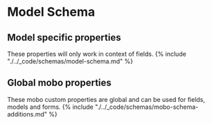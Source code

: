 # Model Schema
## Model specific properties
These properties will only work in context of fields.
{% include "./../_code/schemas/model-schema.md" %}

## Global mobo properties
These mobo custom properties are global and can be used for fields, models and forms.
{% include "./../_code/schemas/mobo-schema-additions.md" %}